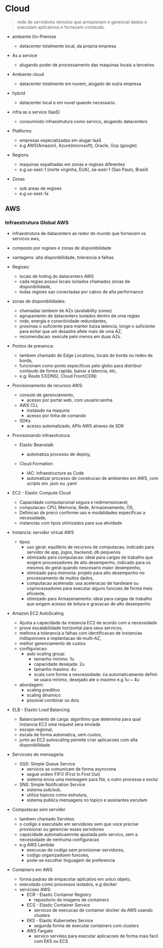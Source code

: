 # Cloud
> rede de servidores remotos que armazenam e gerencial dados e executam aplicativos e fornecem conteudo.

- ambiente On-Premise
	- datacenter totalmente local, da propria empresa
	
- As a service
	- alugando poder de processamento das maquinas locais a terceiros

- Ambiente cloud
	- datacenter totalmente em nuvem, alugado de outra empresa 
	
- hybrid
	- datacenter local e em nuvel quando necessario.

- infra as a service (IaaS)
	- consumindo infraestrutura como servico, alugando datacenters
	
- Platforms
	- empresas especializadas em alugar IaaS
	- e.g AWS(Amazon), Azure(microsoft), Oracle, Gcp (google)
	
- Regions
	- maquinas espalhadas em zonas e regioes diferentes
	- e.g us-east-1 (norte virginha, EUA), sa-east-1 (Sao Paulo, Brasil)

- Zonas 
	- sub areas de regioes 
	- e.g us-east-1a
	
## AWS 
### Infraestrutura Global AWS
- infraestrutura de datacenters ao redor do mundo que fornecem os servicos aws,
- composto por regioes e zonas de disponibilidade
- vantagens: alta disponibilidade, tolerancia a falhas

- Regioes:
	- locais de hoting do datacenters AWS
	- cada regiao possui locais isolados chamados zonas de disponibilidade,
	- todas regioes sao conectadas por cabos de alta performance

- zonas de disponibilidades:
	- chamadas tambem de AZs (avaliability zones)
	- agrupamento de datacenters isolados dentro de uma regiao 
	- rede, energia e conectividade redundantes,
	- proximas o suficiente para manter baixa latencia, longe o suficiente para evitar que um desastre afete mais de uma AZ,
	- recomendacao: execute pelo menos em duas AZs.
	
- Pontos de presenca:
	- tambem chamado de Edge Locations, locais de borda ou redes de borda,
	- funcionam como ponto especificos pelo globo para distribuir conteudo de forma rapida, baixar a latencia, etc,
	- e.g: Route 53(DNS), Cloud Front(CDN)
	
- Provisionamento de recursos AWS:
	- console de gerenciamento,
		- acesso por portal web, com usuario:senha
	- AWS CLI,
		- instalado na maquina
		- acesso por linha de comando
	- SDKs
		- acesso automatizado, APIs AWS atraves de SDK
		
- Provisionando infraestrutura:
	- Elastic Beanstalk
		- automatiza processo de deploy, 
		
	- Cloud Formation
		- IAC: infraestructure as Code
		- automatizar processo de construcao de ambientes em AWS, com scripts em .json ou .yaml
		
- EC2 - Elastic Compute Cloud
	- Capacidade computacional segura e redimensionavel,
	- computacao: CPU, Memoria, Rede, Armazenamento, OS,
	- Definicao de preco conforme uso e modalidades especificas a necessidade,
	- instancias com tipos otimizados para sua atividade
	
- Instancia: servidor virtual AWS 
	- tipos:
		- uso geral: equilibrio de recursos de computacao, indicado para servidor de app, jogos, backend, db pequenos
		- otimizado para computacao: ideal para cargas de trabalho que exigem processadores de alto desempenho, indicado para os mesmos do geral quando nescesario maior desenpenho,
		- otimizado para memoria: projeto para alto desempenho no processamento de muitos dados,
		- computacao acelerada: usa aceleracao de hardware ou coprocessadores para executar alguns funcoes de forma mais eficiente,
		- otimizado para Armazenamento: ideal para cargas de trabalho que exigem acesso de leitura e gravacao de alto desenpenho

- Amazon EC2 AutoScaling
	- Ajusta a capacidade da instancia EC2 de acordo com a necessidade
	- prove escalabilidade horizontal para seus servicos,
	- melhora a tolerancia a falhas com identificacao de instancias indisponiveis e implantacao de multi-AZ,
	- melhor gerenciamento de custos
	- configuracao:
		- auto scaling group:
			- tamanho minimo: 1u
			- capacidade desejada: 2u
			- tamanho maximo: 4u
			- scala com forme a nescessidade: ira automaticamente definir se usara minimo, desejado ate o maximo e.g 1u ~ 4u
	- abordagem:
		- scaling preditivo
		- scaling dinamico
		- possivel combinar os dois

- ELB - Elastic Load Balancing
	- Balanciamento de carga: algoritimo que determina para qual instancia EC2 uma request sera enviada
	- escopo regional,
	- escala de forma automatica, sem custos,
	- junto ao EC2 autoscaling permite criar aplicacoes com alta disponibilidade
	
- Servicoes de mensageria
	- SQS: Simple Queue Service
		- servicos se comunicam de forma asyncrona
		- segue ordem FIFO (First In First Out)
		- sistema envia uma mensagem para fila, o outro processa e exclui
	- SNS: Simple Notification Service
		- sistema pub/sub,
		- utiliza topicos como estrutura,
		- sistema publica mensagens no topico e assinantes escutam
		
- Computacao sem servidor 
	- tambem chamado Servless
	- o codigo e executado em servidores sem que voce precise provisionar ou gerenciar esses servidores
	- capacidade automaticaemnte ajustada pelo servico, sem a necessidade de nenhuma configuracao
	- e.g AWS Lambda
		- execucao de codigo sem provisionar servidores,
		- codigo organizadoem funcoes,
		- pode-se escolher linguagem de preferencia
		
- Containers em AWS
	- forma padrao de empacotar aplicativo em unico objeto,
	- executado como processos isolados, e.g docker
	- servicoes AWS:
		- ECR - Elastic Container Registry
			- repositorio de imagens de containers
		- ECS - Elastic Container Service 
			- servicos de execucao de container docker da AWS usando clusters
		- EKS - Elastic Kubernetes Service 
			- segunda forma de executar containers com clusters
		- AWS Fargate
			- servico servless para executar aplicacoes de forma mais facil com EKS ou ECS
